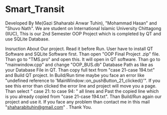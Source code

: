 # Smart_Transit
Developed By Me(Gazi Shaharabi Anwar Tuhin), "Mohammad Hasan" and "Shuvo Nath".
We are student on International Islamic University Chittagong (IIUC), This is our 2nd Semester OOP Project which is completed by QT and use SQLite Database.

Insruction About Our project. Read it before Run. 
User have to install QT Software and SQLite Software first. Than open "OOP Final Project .zip" file. Than go to "TMS.pro" and open this. It will open in QT software. Than go to "mainwindow.cpp" and change "OOP_BUS.db" Database Path as like as your Database File in QT. Than copy full text from "case 21-case 194.txt" and Build QT project. In Build/Run time maybe you face an error like "undefined reference to 'MainWindow::on_pushButton_21_clicked()'". If you see this error than clicked the error line and project will move you a page. Than select " case 21: to case 94: " all lines and Past the copied line which is you already copied from "case 21-case 194.txt". Than Build/Run again our project and use it. If you face any problem than contact me in this mail "shaharabituhin@gmail.com" . Thank You.
